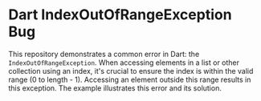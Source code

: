 # Dart IndexOutOfRangeException Bug
This repository demonstrates a common error in Dart: the `IndexOutOfRangeException`. When accessing elements in a list or other collection using an index, it's crucial to ensure the index is within the valid range (0 to length - 1). Accessing an element outside this range results in this exception.  The example illustrates this error and its solution.